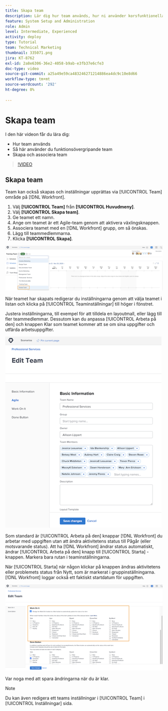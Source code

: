 ```yaml
---
title: Skapa team
description: Lär dig hur team används, hur ni använder korsfunktionella team och hur ni skapar team som hjälper er att organisera användare och ge behörigheter.
feature: System Setup and Administration
role: Admin
level: Intermediate, Experienced
activity: deploy
type: Tutorial
team: Technical Marketing
thumbnail: 335071.png
jira: KT-8762
exl-id: 2a8e6306-36e2-4058-b9ab-e3fb37e6cfe3
doc-type: video
source-git-commit: a25a49e59ca483246271214886ea4dc9c10e8d66
workflow-type: tm+mt
source-wordcount: '292'
ht-degree: 0%

---
```


# Skapa team

I den här videon får du lära dig:

* Hur team används
* Så här använder du funktionsövergripande team
* Skapa och associera team

>[!VIDEO](https://video.tv.adobe.com/v/335071/?quality=12&learn=on)

## Skapa team

Team kan också skapas och inställningar upprättas via [!UICONTROL Team] område på [!DNL Workfront].

1. Välj **[!UICONTROL Team]** från **[!UICONTROL Huvudmeny]**.
1. Välj **[!UICONTROL Skapa team]**.
1. Ge teamet ett namn.
1. Ange om teamet är ett Agile-team genom att aktivera växlingsknappen.
1. Associera teamet med en [!DNL Workfront] grupp, om så önskas.
1. Lägg till teammedlemmarna.
1. Klicka **[!UICONTROL Skapa]**.

![Gruppmeny på [!UICONTROL Team] page](assets/admin-fund-create-team.png)

När teamet har skapats redigerar du inställningarna genom att välja teamet i listan och klicka på [!UICONTROL Teaminställningar] till höger i fönstret.

Justera inställningarna, till exempel för att tilldela en layoutmall, eller lägg till fler teammedlemmar. Dessutom kan du anpassa [!UICONTROL Arbeta på den] och knappen Klar som teamet kommer att se om sina uppgifter och utfärda arbetsuppgifter.

![[!UICONTROL Redigera team] window](assets/admin-fund-team-settings.png)

Som standard är [!UICONTROL Arbeta på den] knappar [!DNL Workfront] du arbetar med uppgiften utan att ändra aktivitetens status till Pågår (eller motsvarande status). Att ha [!DNL Workfront] ändrar status automatiskt, ändrar [!UICONTROL Arbeta på den] knapp till [!UICONTROL Starta] -knappen. Markera bara rutan i teaminställningarna.

När [!UICONTROL Starta] när någon klickar på knappen ändras aktivitetens eller problemets status från Nytt, som är markerat i gruppinställningarna. [!DNL Workfront] loggar också ett faktiskt startdatum för uppgiften.

![[!UICONTROL Arbeta på den] avsnitt i [!UICONTROL Redigera team] window](assets/admin-fund-start-button-team.png)

Var noga med att spara ändringarna när du är klar.


>[!NOTE]
>
>Du kan även redigera ett teams inställningar i [!UICONTROL Team] i [!UICONTROL Inställningar] sida.

<!---
learn more URLs
Create a team
Work On It and Done button overview
--->
